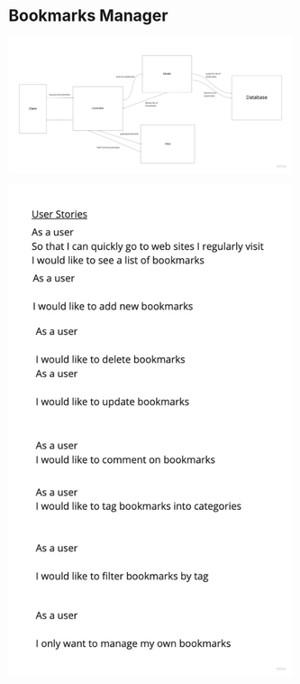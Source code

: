 # Bookmarks Manager

![Alt text](img/domain_model.jpg "Domain model")

![Alt text](img/first_user_story.jpg "First user story")
